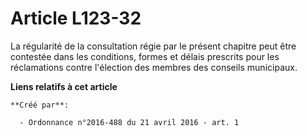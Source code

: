 # Article L123-32

La régularité de la consultation régie par le présent chapitre peut être contestée dans les conditions, formes et délais
prescrits pour les réclamations contre l'élection des membres des conseils municipaux.

**Liens relatifs à cet article**

	**Créé par**:

	  - Ordonnance n°2016-488 du 21 avril 2016 - art. 1
